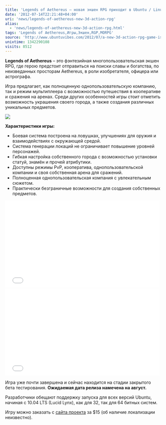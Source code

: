 ```yaml
---
title: 'Legends of Aethereus – новая экшен RPG приходит в Ubuntu / Linux'
date: '2012-07-14T22:21:48+04:00'
uri: 'news/legends-of-aethereus-new-3d-action-rpg'
alias: 
  - 'news/legends-of-aethereus-new-3d-action-rpg.html'
tags: 'Legends of Aethereus,Игры,Экшен,RGP,MORPG'
source: 'http://www.ubuntuvibes.com/2012/07/a-new-3d-action-rpg-game-is-coming-to.html'
unixtime: 1342290108
visits: 8512
---
```

**Legends of Aethereus** – это фэнтезийная многопользовательская экшен RPG, где герою предстоит отправиться на поиски славы и богатства, по неизведанных просторам Aethereus, в роли изобретателя, офицера или астрографа.

Игра предлагает, как полноценную однопользовательскую компанию, так и режим мультиплеера с возможностью путешествия в кооперативе и сражения на аренах. Среди других особенностей игры стоит отметить возможность украшения своего города, а также создания различных уникальных предметов.

[![](img/2012/07/14/22-00/legends-of-aethereus-action-rpg-7569410638-o.jpg)](img/2012/07/14/22-00/legends-of-aethereus-action-rpg-7569410638-o.jpg)

**Характеристики игры:**

*   Боевая система построена на ловушках, улучшениях для оружия и взаимодействиях с окружающей средой.
*   Система генерации локаций не ограничивает повышение уровней персонажей.
*   Гибкая настройка собственного города с возможностью установки статуй, знамён и прочей атрибутики.
*   Доступны режимы PvP, кооператива, однопользовательской компании и своя собственная арена для сражений.
*   Полноценная однопользовательская компания с увлекательным сюжетом.
*   Практически безграничные возможности для создания собственных предметов.

<iframe width="500" height="281" src="//www.youtube.com/embed/tTrg_k6jjgQ" frameborder="0" allowfullscreen=""></iframe> 

<iframe width="500" height="281" src="//www.youtube.com/embed/2GtZljO6Obw" frameborder="0" allowfullscreen=""></iframe>

Игра уже почти завершена и сейчас находится на стадии закрытого бета тестирования. **Ожидаемая дата релиза намечена на август.**

Разработчики обещают поддержку запуска для всех версий Ubuntu, начиная с 10.04 LTS (Lucid Lynx), как для 32, так для 64 битных систем.

Игру можно заказать с [сайта проекта](http://www.kickstarter.com/projects/460738485/legends-of-aethereus-co-op-hack-n-slash-action-gam) за $15 (об наличие локализации неизвестно).
